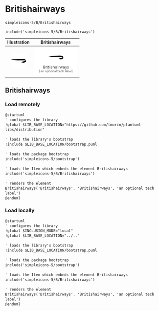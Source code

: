 # Britishairways


```text
simpleicons-5/B/Britishairways
```

```text
include('simpleicons-5/B/Britishairways')
```



| Illustration | Britishairways |
| :---: | :---: |
| ![illustration for Illustration](../../simpleicons-5/B/Britishairways.png) | ![illustration for Britishairways](../../simpleicons-5/B/Britishairways.Local.png) |




## Britishairways

### Load remotely
```plantuml
@startuml
' configures the library
!global $LIB_BASE_LOCATION="https://github.com/tmorin/plantuml-libs/distribution"

' loads the library's bootstrap
!include $LIB_BASE_LOCATION/bootstrap.puml

' loads the package bootstrap
include('simpleicons-5/bootstrap')

' loads the Item which embeds the element Britishairways
include('simpleicons-5/B/Britishairways')

' renders the element
Britishairways('Britishairways', 'Britishairways', 'an optional tech label')
@enduml
```

### Load locally
```plantuml
@startuml
' configures the library
!global $INCLUSION_MODE="local"
!global $LIB_BASE_LOCATION="../.."

' loads the library's bootstrap
!include $LIB_BASE_LOCATION/bootstrap.puml

' loads the package bootstrap
include('simpleicons-5/bootstrap')

' loads the Item which embeds the element Britishairways
include('simpleicons-5/B/Britishairways')

' renders the element
Britishairways('Britishairways', 'Britishairways', 'an optional tech label')
@enduml
```

